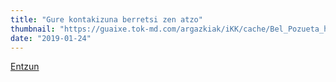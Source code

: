 ```yaml
---
title: "Gure kontakizuna berretsi zen atzo"
thumbnail: "https://guaixe.tok-md.com/argazkiak/iKK/cache/Bel_Pozueta_hedabideei_adierazpenak_egiten_Auzitegi_Nazionalaren_aurrean_1__tokikom_735x413.jpg"
date: "2019-01-24"
---
```

[Entzun](https://guaixe.eus/altsasu/1548323516301-gure-kontakizuna-berretsi-zen-atzo)
